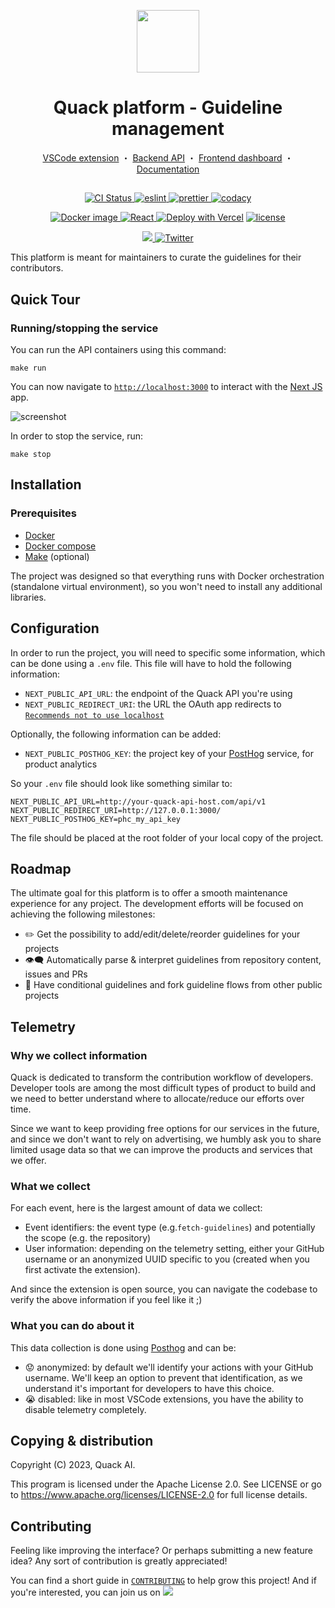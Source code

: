 <p align="center">
  <a href="https://quack-ai.com"><img src="https://uploads-ssl.webflow.com/64a6527708bc7f2ce5fd6b2a/64a654825ed3d444b47c4935_quack-logo%20(copy).png" width="100" height="100"></a>
</p>
<h1 align="center">
 Quack platform - Guideline management
</h1>
<p align="center">
  <a href="https://github.com/quack-ai/companion">VSCode extension</a> ・
  <a href="https://github.com/quack-ai/contribution-api">Backend API</a> ・
  <a href="https://github.com/quack-ai/platform">Frontend dashboard</a> ・
  <a href="https://docs.quackai.com">Documentation</a>
</p>
<h2 align="center"></h2>

<p align="center">
  <a href="https://github.com/quack-ai/platform/actions/workflows/builds.yml">
    <img alt="CI Status" src="https://img.shields.io/github/actions/workflow/status/quack-ai/platform/builds.yml?branch=main&label=CI&logo=github&style=flat-square">
  </a>
  <a href="https://github.com/eslint/eslint">
    <img src="https://img.shields.io/badge/Linter-ESLint-4B32C3?style=flat-square&logo=ESLint&logoColor=white" alt="eslint">
  </a>
  <a href="https://github.com/prettier/prettier">
    <img src="https://img.shields.io/badge/Formatter-Prettier-F7B93E?style=flat-square&logo=Prettier&logoColor=white" alt="prettier">
  </a>
  <a href="https://app.codacy.com?utm_source=gh&utm_medium=referral&utm_content=&utm_campaign=Badge_grade">
    <img src="https://app.codacy.com/project/badge/Grade/058677772cac47c29aa3e397e2bd951c" alt="codacy">
  </a>
</p>

<p align="center">
  <a href="https://hub.docker.com/repository/docker/quackai/platform/general">
    <img src="https://img.shields.io/docker/v/quackai/platform?style=flat-square&logo=Docker&logoColor=fff&label=Docker" alt="Docker image">
  </a>
  <a href="https://github.com/vercel/next.js">
    <img src="https://img.shields.io/badge/Next.js-13-000000?style=flat-square&logo=Next.js&logoColor=white" alt="React">
  </a>
  <a href="https://vercel.com/new/clone?repository-url=https%3A%2F%2Fgithub.com%2Fquack-ai%2Fplatform&env=NEXT_PUBLIC_API_URL,NEXT_PUBLIC_REDIRECT_URI&envDescription=API%20endpoint%20and%20OAuth%20redirect&envLink=https%3A%2F%2Fgithub.com%2Fquack-ai%2Fplatform%3Ftab%3Dreadme-ov-file%23configuration&project-name=my-quack-platform&repository-name=my-quack-platform"><img src="https://img.shields.io/badge/Vercel-Deploy-000000?style=flat-square&logo=vercel&logoColor=white" alt="Deploy with Vercel"/></a>
  <a href="https://github.com/quack-ai/platform/blob/main/LICENSE">
    <img src="https://img.shields.io/badge/License-Apache 2.0-blue?style=flat-square" alt="license">
  </a>
</p>

<p align="center">
  <!-- <a href="https://discord.gg/E9rY3bVCWd">
    <img src="https://dcbadge.vercel.app/api/server/E9rY3bVCWd?style=flat" alt="discord"/>
  </a> -->
  <a target="_blank" href="https://discord.gg/E9rY3bVCWd" style="background:none">
    <img src="https://img.shields.io/badge/Discord-join-continue.svg?labelColor=191937&color=6F6FF7&logo=discord" />
  </a>
  <a href="https://twitter.com/quack_ai">
    <img src="https://img.shields.io/badge/-@quack_ai-1D9BF0?style=flat-square&logo=twitter&logoColor=white" alt="Twitter">
  </a>
</p>

This platform is meant for maintainers to curate the guidelines for their contributors.

## Quick Tour

### Running/stopping the service

You can run the API containers using this command:

```shell
make run
```

You can now navigate to [`http://localhost:3000`](http://localhost:3000) to interact with the [Next JS](https://nextjs.org/) app.

![screenshot](https://github.com/quack-ai/platform/releases/download/v0.0.1/next-platform.png)

In order to stop the service, run:

```shell
make stop
```

## Installation

### Prerequisites

- [Docker](https://docs.docker.com/engine/install/)
- [Docker compose](https://docs.docker.com/compose/)
- [Make](https://www.gnu.org/software/make/) (optional)

The project was designed so that everything runs with Docker orchestration (standalone virtual environment), so you won't need to install any additional libraries.

## Configuration

In order to run the project, you will need to specific some information, which can be done using a `.env` file.
This file will have to hold the following information:

- `NEXT_PUBLIC_API_URL`: the endpoint of the Quack API you're using
- `NEXT_PUBLIC_REDIRECT_URI`: the URL the OAuth app redirects to [`Recommends not to use localhost`](https://docs.github.com/en/apps/oauth-apps/building-oauth-apps/authorizing-oauth-apps#loopback-redirect-urls)

Optionally, the following information can be added:

- `NEXT_PUBLIC_POSTHOG_KEY`: the project key of your [PostHog](https://posthog.com/) service, for product analytics

So your `.env` file should look like something similar to:

```
NEXT_PUBLIC_API_URL=http://your-quack-api-host.com/api/v1
NEXT_PUBLIC_REDIRECT_URI=http://127.0.0.1:3000/
NEXT_PUBLIC_POSTHOG_KEY=phc_my_api_key
```

The file should be placed at the root folder of your local copy of the project.

## Roadmap

The ultimate goal for this platform is to offer a smooth maintenance experience for any project.
The development efforts will be focused on achieving the following milestones:

- ✏️ Get the possibility to add/edit/delete/reorder guidelines for your projects
- 👁️‍🗨️ Automatically parse & interpret guidelines from repository content, issues and PRs
- 📢 Have conditional guidelines and fork guideline flows from other public projects

## Telemetry

### Why we collect information

Quack is dedicated to transform the contribution workflow of developers. Developer tools are among the most difficult types of product to build and we need to better understand where to allocate/reduce our efforts over time.

Since we want to keep providing free options for our services in the future, and since we don't want to rely on advertising, we humbly ask you to share limited usage data so that we can improve the products and services that we offer.

### What we collect

For each event, here is the largest amount of data we collect:

- Event identifiers: the event type (e.g.`fetch-guidelines`) and potentially the scope (e.g. the repository)
- User information: depending on the telemetry setting, either your GitHub username or an anonymized UUID specific to you (created when you first activate the extension).

And since the extension is open source, you can navigate the codebase to verify the above information if you feel like it ;)

### What you can do about it

This data collection is done using [Posthog](https://posthog.com/) and can be:

- 😟 anonymized: by default we'll identify your actions with your GitHub username. We'll keep an option to prevent that identification, as we understand it's important for developers to have this choice.
- 😭 disabled: like in most VSCode extensions, you have the ability to disable telemetry completely.

## Copying & distribution

Copyright (C) 2023, Quack AI.

This program is licensed under the Apache License 2.0.
See LICENSE or go to <https://www.apache.org/licenses/LICENSE-2.0> for full license details.

## Contributing

Feeling like improving the interface? Or perhaps submitting a new feature idea? Any sort of contribution is greatly appreciated!

You can find a short guide in [`CONTRIBUTING`](CONTRIBUTING.md) to help grow this project! And if you're interested, you can join us on [![](https://img.shields.io/badge/Discord-join-continue.svg?labelColor=191937&color=6F6FF7&logo=discord)](https://discord.gg/E9rY3bVCWd)
